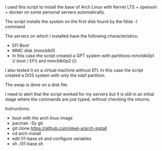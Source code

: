 I used this script to install the base of Arch Linux with Kernel LTS + openssh + docker on some personal servers automatically.

The script installs the system on the first disk found by the fdisk -l command

The servers on which I installed have the following characteristics:
- EFI Boot
- MMC disk (mmcblk0)
- In this case the script created a GPT system with partitions mmcblk0p1 (/ boot / EFI) and mmcblk0p2 (/)

I also tested it on a virtual machine without EFI. In this case the script created a DOS system with only the sda1 partition.

The swap is done on a disk file.

I need to alert that the script worked for my servers but it is still in an initial stage where the commands are just typed, without checking the returns.

Instructions:
- boot with the arch linux image
- pacman -Sy git
- git clone https://github.com/steel-a/arch-install
- cd arch-install
- edit 01-base.sh and configure variables
- sh ./01-base.sh
